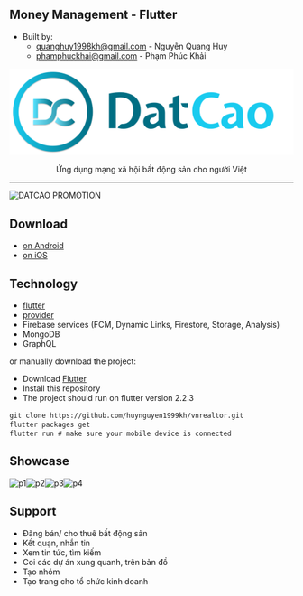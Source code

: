 ## Money Management - Flutter

* Built by: 
  * quanghuy1998kh@gmail.com - Nguyễn Quang Huy
  * phamphuckhai@gmail.com - Phạm Phúc Khải  

<p align="center"> <img src ="./assets/image/logo_full.png" /> </p>
<p align="center"> Ứng dụng mạng xã hội bất động sản cho người Việt </p>

---
![DATCAO PROMOTION](https://drive.google.com/uc?export=view&id=15apyx8kdT5de9sUxDrmbMU2fzNDXOK-3)

## Download

- [on Android](https://play.google.com/store/apps/details?id=com.datcao.mobile)
- [on iOS](https://apps.apple.com/vn/app/datcao/id1554414069)

## Technology

- [flutter](https://flutter.dev/)
- [provider](https://pub.dev/packages/provider)
- Firebase services (FCM, Dynamic Links, Firestore, Storage, Analysis)
- MongoDB
- GraphQL

or manually download the project:

- Download [Flutter](https://flutter.dev/docs/get-started/install)
- Install this repository
- The project should run on flutter version 2.2.3
```
git clone https://github.com/huynguyen1999kh/vnrealtor.git 
flutter packages get
flutter run # make sure your mobile device is connected
```


## Showcase

![p1]![p2]![p3]![p4]

## Support 

 - Đăng bán/ cho thuê bất động sản
 - Kết quạn, nhắn tin
 - Xem tin tức, tìm kiếm
 - Coi các dự án xung quanh, trên bản đồ
 - Tạo nhóm
 - Tạo trang cho tổ chức kinh doanh


[p1]: https://drive.google.com/uc?export=view&id=1eZVvpkEP1GJMCm1tLLeakbz4NS7GA8jq
[p2]: https://drive.google.com/uc?export=view&id=1aUtDjkRjGD6EXDehhKn3ldJ95ZFe0JlO
[p3]: https://drive.google.com/uc?export=view&id=1SbRxjF8778F9MzpXr6R_ss_b26hZWj10
[p4]: https://drive.google.com/uc?export=view&id=1enE9Ccn9XQGofclTO7jteGfOaEmDvsDU
